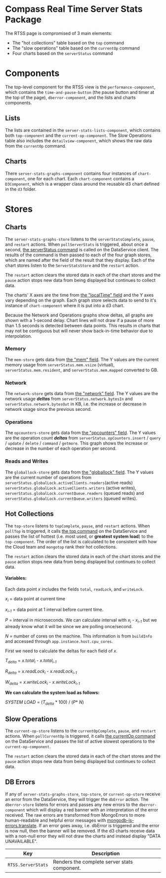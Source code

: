# Compass Real Time Server Stats Package

The RTSS page is compromised of 3 main elements:
- The "hot collections" table based on the `top` command
- The "slow operations" table based on the `currentOp` command
- Four charts based on the `serverStatus` command

# Components

The top-level component for the RTSS view is the `performance-component`, which contains the `time-and-pause-button` (the pause button and timer at the top of the page), `dberror-component`, and the lists and charts components.

## Lists
The lists are contained in the `server-stats-lists-component`, which contains both `top-component` and the `current-op-component`. The Slow Operations table also includes the `detailview-component`, which shows the raw data from the `currentOp` command.

## Charts
There `server-stats-graphs-component` contains four instances of `chart-component`, one for each chart. Each `chart-component` contains a `D3Component`, which is a wrapper class around the reusable d3 chart defined in the `d3` folder.

# Stores

## Charts
The `server-stats-graphs-store` listens to the `serverStatsComplete`, `pause`, and `restart` actions. When `pollServerStats` is triggered, about once a second, [the serverStatus command](https://docs.mongodb.com/manual/reference/command/serverStatus/#dbcmd.serverStatus) is called on the DataService client. The results of the command is then passed to each of the four graph stores, which are named after the field of the result that they display. Each of the chart stores listen to the `ServerStatsStore` and the `restart` action.

The `restart` action clears the stored data in each of the chart stores and the `pause` action stops new data from being displayed but continues to collect data.

The charts' X axes are the time from [the "localTime" field](https://docs.mongodb.com/manual/reference/command/serverStatus/#serverstatus.localTime) and the Y axes vary depending on the graph. Each graph store selects data to send to it's instance of `chart-component` where it is put into a d3 chart.

Because the Network and Operations graphs show deltas, all graphs are shown with a 1-second delay. Chart lines will not draw if a pause of more than 1.5 seconds is detected between data points. This results in charts that may not be contiguous but will never show back-in-time behavior due to interpolation.

### Memory
The `mem-store` gets data from [the "mem" field](https://docs.mongodb.com/manual/reference/command/serverStatus/#mem). The Y values are the current memory usage from `serverStatus.mem.vsize` (virtual), `serverStatus.mem.resident`, and `serverStatus.mem.mapped` converted to GB.

### Network
The `network-store` gets data from [the "network" field](https://docs.mongodb.com/manual/reference/command/serverStatus/#serverstatus.network). The Y values are the network usage **_deltas_** from `serverStatus.network.bytesIn` and `serverStatus.network.bytesOut` in KB, i.e. the increase or decrease in network usage since the previous second.

### Operations
The `opcounters-store` gets data from [the "opcounters" field](https://docs.mongodb.com/manual/reference/command/serverStatus/#opcounters). The Y values are the operation count **_deltas_** from `serverStatus.opCounters.insert` / `query` / `update` / `delete` / `command` / `getmore`. This graph shows the increase or decrease in the number of each operation per second.

### Reads and Writes

The `globallock-store` gets data from [the "globallock" field](https://docs.mongodb.com/manual/reference/command/serverStatus/#server-status-global-lock). The Y values are the current number of operations from `serverStatus.globalLock.activeClients.readers`(active reads) `serverStatus.globalLock.activeClients.writers` (active writes), `serverStatus.globalLock.currentQueue.readers` (queued reads) and `serverStatus.globalLock.currentQueue.writers` (queued writes).

## Hot Collections
The `top-store` listens to `topComplete`, `pause`, and `restart` actions. When `pollTop` is triggered, it calls [the top command](https://docs.mongodb.com/master/reference/command/top) on the DataService and passes the list of hottest (i.e. most used, or **greatest system load**) to the `top-component`. The order of the list is calculated to be consistent with how the Cloud team and `mongotop` rank their hot collections.

The `restart` action clears the stored data in each of the chart stores and the `pause` action stops new data from being displayed but continues to collect data.

#### Variables:
Each data point _x_ includes the fields `total`, `readLock`, and `writeLock`.

_x<sub>i</sub>_ = data point at current time

_x<sub>i-1</sub>_ = data point at 1 interval before current time.

_P_ = interval in microseconds. We can calculate interval with _x<sub>i</sub> - x<sub>i-1</sub>_ but we already know what it will be since we are polling once/second.

_N_ = number of cores on the machine. This information is from `buildInfo` and accessed through `app.instance.host.cpu_cores`.

First we need to calculate the deltas for each field of _x_.

_T<sub>delta</sub>_ = _x.total<sub>i</sub>_ - _x.total<sub>i-1</sub>_

_R<sub>delta</sub>_ = _x.readLock<sub>i</sub>_ - _x.readLock<sub>i-1</sub>_

_W<sub>delta</sub>_ = _x.writeLock<sub>i</sub>_ - _x.writeLock<sub>i-1</sub>_

**We can calculate the system load as follows:**

_SYSTEM LOAD_ = (_T<sub>delta</sub>_ * 100) / (_P_* _N_)

## Slow Operations

The `current-op-store` listens to the `currentOpComplete`, `pause`, and `restart` actions. When `pollCurrentOp` is triggered, it calls [the currentOp command](https://docs.mongodb.com/manual/reference/method/db.currentOp) on the DataService and passes the list of active slowest operations to the `current-op-component`.

The `restart` action clears the stored data in each of the chart stores and the `pause` action stops new data from being displayed but continues to collect data.

## DB Errors

If any of `server-stats-graphs-store`, `top-store`, or `current-op-store` receive an error from the DataService, they will trigger the `dbError` action. The `dberror-store` listens for errors and passes any new errors to the `dberror-component` which will display a red banner with an interpretation of the error received. The raw errors are transformed from MongoErrors to more human-readable and helpful error messages with [mongodb-js-errors.translate](https://github.com/mongodb-js/errors/blob/master/index.js). If an error goes away, i.e. dbError is triggered and the error is now null, then the banner will be removed. If the d3 charts receive data with a non-null error they will not draw the charts and instead display "DATA UNAVAILABLE".


| Key                | Description                                  |
|--------------------|----------------------------------------------|
| `RTSS.ServerStats` | Renders the complete server stats component. |
